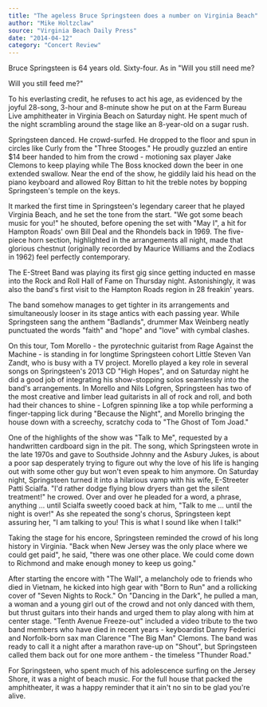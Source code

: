 ```yaml
---
title: "The ageless Bruce Springsteen does a number on Virginia Beach"
author: "Mike Holtzclaw"
source: "Virginia Beach Daily Press"
date: "2014-04-12"
category: "Concert Review"
---
```


Bruce Springsteen is 64 years old. Sixty-four. As in "Will you still need me?

Will you still feed me?"

To his everlasting credit, he refuses to act his age, as evidenced by the joyful 28-song, 3-hour and 8-minute show he put on at the Farm Bureau Live amphitheater in Virginia Beach on Saturday night. He spent much of the night scrambling around the stage like an 8-year-old on a sugar rush.

Springsteen danced. He crowd-surfed. He dropped to the floor and spun in circles like Curly from the "Three Stooges." He proudly guzzled an entire $14 beer handed to him from the crowd - motioning sax player Jake Clemons to keep playing while The Boss knocked down the beer in one extended swallow. Near the end of the show, he giddily laid his head on the piano keyboard and allowed Roy Bittan to hit the treble notes by bopping Springsteen's temple on the keys.

It marked the first time in Springsteen's legendary career that he played Virginia Beach, and he set the tone from the start. "We got some beach music for you!" he shouted, before opening the set with "May I", a hit for Hampton Roads' own Bill Deal and the Rhondels back in 1969. The five-piece horn section, highlighted in the arrangements all night, made that glorious chestnut (originally recorded by Maurice Williams and the Zodiacs in 1962) feel perfectly contemporary.

The E-Street Band was playing its first gig since getting inducted en masse into the Rock and Roll Hall of Fame on Thursday night. Astonishingly, it was also the band's first visit to the Hampton Roads region in 28 freakin' years.

The band somehow manages to get tighter in its arrangements and simultaneously looser in its stage antics with each passing year. While Springsteen sang the anthem "Badlands", drummer Max Weinberg neatly punctuated the words "faith" and "hope" and "love" with cymbal clashes.

On this tour, Tom Morello - the pyrotechnic guitarist from Rage Against the Machine - is standing in for longtime Springsteen cohort Little Steven Van Zandt, who is busy with a TV project. Morello played a key role in several songs on Springsteen's 2013 CD "High Hopes", and on Saturday night he did a good job of integrating his show-stopping solos seamlessly into the band's arrangements. In Morello and Nils Lofgren, Springsteen has two of the most creative and limber lead guitarists in all of rock and roll, and both had their chances to shine - Lofgren spinning like a top while performing a finger-tapping lick during "Because the Night", and Morello bringing the house down with a screechy, scratchy coda to "The Ghost of Tom Joad."

One of the highlights of the show was "Talk to Me", requested by a handwritten cardboard sign in the pit. The song, which Springsteen wrote in the late 1970s and gave to Southside Johnny and the Asbury Jukes, is about a poor sap desperately trying to figure out why the love of his life is hanging out with some other guy but won't even speak to him anymore. On Saturday night, Springsteen turned it into a hilarious vamp with his wife, E-Streeter Patti Scialfa. "I'd rather dodge flying blow dryers than get the silent treatment!" he crowed. Over and over he pleaded for a word, a phrase, anything ... until Scialfa sweetly cooed back at him, "Talk to me ... until the night is over!" As she repeated the song's chorus, Springsteen kept assuring her, "I am talking to you! This is what I sound like when I talk!"

Taking the stage for his encore, Springsteen reminded the crowd of his long history in Virginia. "Back when New Jersey was the only place where we could get paid", he said, "there was one other place. We could come down to Richmond and make enough money to keep us going."

After starting the encore with "The Wall", a melancholy ode to friends who died in Vietnam, he kicked into high gear with "Born to Run" and a rollicking cover of "Seven Nights to Rock." On "Dancing in the Dark", he pulled a man, a woman and a young girl out of the crowd and not only danced with them, but thrust guitars into their hands and urged them to play along with him at center stage. "Tenth Avenue Freeze-out" included a video tribute to the two band members who have died in recent years - keyboardist Danny Federici and Norfolk-born sax man Clarence "The Big Man" Clemons. The band was ready to call it a night after a marathon rave-up on "Shout", but Springsteen called them back out for one more anthem - the timeless "Thunder Road."

For Springsteen, who spent much of his adolescence surfing on the Jersey Shore, it was a night of beach music. For the full house that packed the amphitheater, it was a happy reminder that it ain't no sin to be glad you're alive.